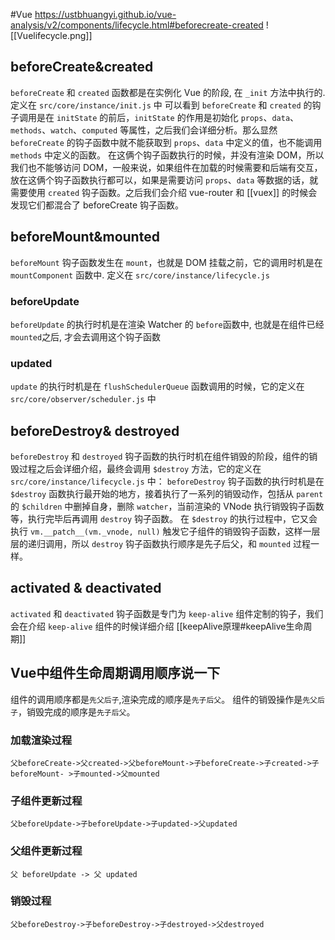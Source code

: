 #Vue
https://ustbhuangyi.github.io/vue-analysis/v2/components/lifecycle.html#beforecreate-created
![[Vuelifecycle.png]]
## beforeCreate&created
`beforeCreate` 和 `created` 函数都是在实例化 Vue 的阶段, 在 `_init` 方法中执行的. 定义在 `src/core/instance/init.js` 中
可以看到 `beforeCreate` 和 `created` 的钩子调用是在 `initState` 的前后，`initState` 的作用是初始化 `props`、`data`、`methods`、`watch`、`computed` 等属性，之后我们会详细分析。那么显然 `beforeCreate` 的钩子函数中就不能获取到 `props`、`data` 中定义的值，也不能调用 `methods` 中定义的函数。
在这俩个钩子函数执行的时候，并没有渲染 DOM，所以我们也不能够访问 DOM，一般来说，如果组件在加载的时候需要和后端有交互，放在这俩个钩子函数执行都可以，如果是需要访问 `props`、`data` 等数据的话，就需要使用 `created` 钩子函数。之后我们会介绍 vue-router 和 [[vuex]] 的时候会发现它们都混合了 beforeCreate 钩子函数。

## beforeMount&mounted
`beforeMount` 钩子函数发生在 `mount`，也就是 DOM 挂载之前，它的调用时机是在 `mountComponent` 函数中. 定义在 `src/core/instance/lifecycle.js`
### beforeUpdate
`beforeUpdate` 的执行时机是在渲染 Watcher 的 `before`函数中, 也就是在组件已经 `mounted`之后, 才会去调用这个钩子函数
### updated
`update` 的执行时机是在 `flushSchedulerQueue` 函数调用的时候，它的定义在 `src/core/observer/scheduler.js` 中

## beforeDestroy& destroyed
`beforeDestroy` 和 `destroyed` 钩子函数的执行时机在组件销毁的阶段，组件的销毁过程之后会详细介绍，最终会调用 `$destroy` 方法，它的定义在 `src/core/instance/lifecycle.js` 中：
`beforeDestroy` 钩子函数的执行时机是在 `$destroy` 函数执行最开始的地方，接着执行了一系列的销毁动作，包括从 `parent` 的 `$children` 中删掉自身，删除 `watcher`，当前渲染的 VNode 执行销毁钩子函数等，执行完毕后再调用 `destroy` 钩子函数。
在 `$destroy` 的执行过程中，它又会执行 `vm.__patch__(vm._vnode, null)` 触发它子组件的销毁钩子函数，这样一层层的递归调用，所以 `destroy` 钩子函数执行顺序是先子后父，和 `mounted` 过程一样。

## activated & deactivated
`activated` 和 `deactivated` 钩子函数是专门为 `keep-alive` 组件定制的钩子，我们会在介绍 `keep-alive` 组件的时候详细介绍 [[keepAlive原理#keepAlive生命周期]]

## Vue中组件生命周期调用顺序说一下

组件的调用顺序都是`先父后子`,渲染完成的顺序是`先子后父`。
组件的销毁操作是`先父后子`，销毁完成的顺序是`先子后父`。
### 加载渲染过程
```
父beforeCreate->父created->父beforeMount->子beforeCreate->子created->子beforeMount- >子mounted->父mounted
```

### 子组件更新过程
```
父beforeUpdate->子beforeUpdate->子updated->父updated
```

### 父组件更新过程
```
父 beforeUpdate -> 父 updated
```

### 销毁过程
```
父beforeDestroy->子beforeDestroy->子destroyed->父destroyed
```